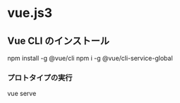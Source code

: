 # vue.js3

## Vue CLI のインストール

npm install -g @vue/cli
npm i -g @vue/cli-service-global

### プロトタイプの実行

vue serve
